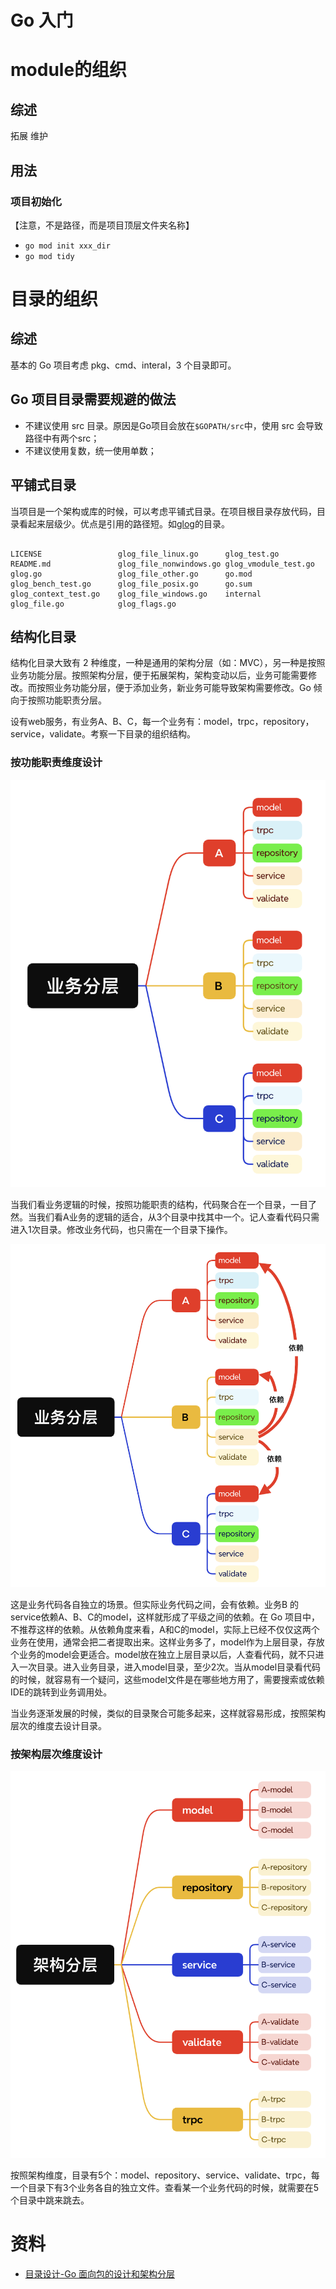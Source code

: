 # Go 入门

# module的组织

## 综述

拓展
维护

## 用法

### 项目初始化

【注意，不是路径，而是项目顶层文件夹名称】

- `go mod init xxx_dir`
- `go mod tidy`


# 目录的组织

## 综述

基本的 Go 项目考虑 pkg、cmd、interal，3 个目录即可。

## Go 项目目录需要规避的做法

- 不建议使用 src 目录。原因是Go项目会放在`$GOPATH/src`中，使用 src 会导致路径中有两个src；
- 不建议使用复数，统一使用单数；

## 平铺式目录

当项目是一个架构或库的时候，可以考虑平铺式目录。在项目根目录存放代码，目录看起来层级少。优点是引用的路径短。如[glog](https://github.com/golang/glog)的目录。

``` shell

LICENSE                 glog_file_linux.go      glog_test.go
README.md               glog_file_nonwindows.go glog_vmodule_test.go
glog.go                 glog_file_other.go      go.mod
glog_bench_test.go      glog_file_posix.go      go.sum
glog_context_test.go    glog_file_windows.go    internal
glog_file.go            glog_flags.go

```


## 结构化目录

结构化目录大致有 2 种维度，一种是通用的架构分层（如：MVC），另一种是按照业务功能分层。按照架构分层，便于拓展架构，架构变动以后，业务可能需要修改。而按照业务功能分层，便于添加业务，新业务可能导致架构需要修改。Go 倾向于按照功能职责分层。

设有web服务，有业务A、B、C，每一个业务有：model，trpc，repository，service，validate。考察一下目录的组织结构。

### 按功能职责维度设计

![layout_by_business](./layout_by_business.png)

当我们看业务逻辑的时候，按照功能职责的结构，代码聚合在一个目录，一目了然。当我们看A业务的逻辑的适合，从3个目录中找其中一个。记人查看代码只需进入1次目录。修改业务代码，也只需在一个目录下操作。

![layout_by_business_2](./layout_by_business_2.png)

这是业务代码各自独立的场景。但实际业务代码之间，会有依赖。业务B 的service依赖A、B、C的model，这样就形成了平级之间的依赖。在 Go 项目中，不推荐这样的依赖。从依赖角度来看，A和C的model，实际上已经不仅仅这两个业务在使用，通常会把二者提取出来。这样业务多了，model作为上层目录，存放个业务的model会更适合。model放在独立上层目录以后，人查看代码，就不只进入一次目录。进入业务目录，进入model目录，至少2次。当从model目录看代码的时候，就容易有一个疑问，这些model文件是在哪些地方用了，需要搜索或依赖IDE的跳转到业务调用处。

当业务逐渐发展的时候，类似的目录聚合可能多起来，这样就容易形成，按照架构层次的维度去设计目录。

### 按架构层次维度设计

![layout_by_architecture](./layout_by_architecture.png)

按照架构维度，目录有5个：model、repository、service、validate、trpc，每一个目录下有3个业务各自的独立文件。查看某一个业务代码的时候，就需要在5个目录中跳来跳去。



# 资料

- [目录设计-Go 面向包的设计和架构分层](https://github.com/danceyoung/paper-code/blob/master/package-oriented-design/packageorienteddesign.md)
